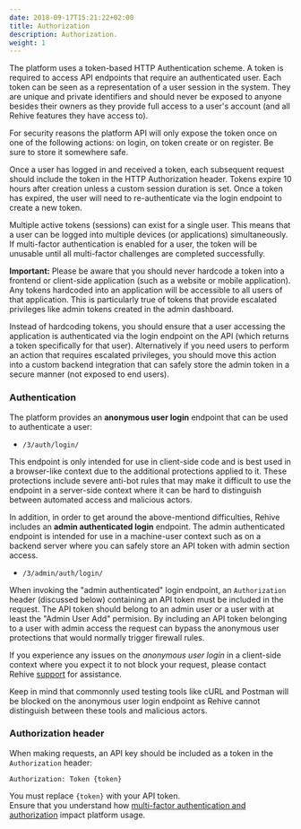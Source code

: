 ```yaml
---
date: 2018-09-17T15:21:22+02:00
title: Authorization
description: Authorization.
weight: 1
---
```


The platform uses a token-based HTTP Authentication scheme. A token is required to access API endpoints that require an authenticated user. Each token can be seen as a representation of a user session in the system. They are unique and private identifiers and should never be exposed to anyone besides their owners as they provide full access to a user's account (and all Rehive features they have access to).

<aside class="notice">
    For security reasons the platform API will only expose the token once on one of the following actions: on login, on token create or on register. Be sure to store it somewhere safe.
</aside>

Once a user has logged in and received a token, each subsequent request should include the token in the HTTP Authorization header. Tokens expire 10 hours after creation unless a custom session duration is set. Once a token has expired, the user will need to re-authenticate via the login endpoint to create a new token.

Multiple active tokens (sessions) can exist for a single user. This means that a user can be logged into multiple devices (or applications) simultaneously. If multi-factor authentication is enabled for a user, the token will be unusable until all multi-factor challenges are completed successfully. 

<aside class="warning">
<p><b>Important:</b> Please be aware that you should never hardcode a token into a frontend or client-side application (such as a website or mobile application). Any tokens hardcoded into an application will be accessible to all users of that application. This is particularly true of tokens that provide escalated privileges like admin tokens created in the admin dashboard.</p>
<p>Instead of hardcoding tokens, you should ensure that a user accessing the application is authenticated via the login endpoint on the API (which returns a token specifically for that user). Alternatively if you need users to perform an action that requires escalated privileges, you should move this action into a custom  backend integration that can safely store the admin token in a secure manner (not exposed to end users).</p>
</aside>

### Authentication

The platform provides an **anonymous user login** endpoint that can be used to authenticate a user:

- `/3/auth/login/`

This endpoint is only intended for use in client-side code and is best used in a browser-like context due to the additional protections applied to it. These protections include severe anti-bot rules that may make it difficult to use the endpoint in a server-side context where it can be hard to distinguish between automated access and malicious actors.

In addition, in order to get around the above-mentiond difficulties, Rehive includes an **admin authenticated login** endpoint. The admin authenticated endpoint is intended for use in a machine-user context such as on a backend server where you can safely store an API token with admin section access.

- `/3/admin/auth/login/`

When invoking the "admin authenticated" login endpoint, an `Authorization` header (discussed below) containing an API token must be included in the request. The API token should belong to an admin user or a user with at least the "Admin User Add" permision. By including an API token belonging to a user with admin access the request can bypass the anonymous user protections that would normally trigger firewall rules.

<aside class="notice">
If you experience any issues on the <em>anonymous user login</em> in a client-side context where you expect it to not block your request, please contact Rehive <a href="https://rehive.com/support" target="_blank">support</a> for assistance.

Keep in mind that commonnly used testing tools like cURL and Postman will be blocked on the anonymous user login endpoint as Rehive cannot distinguish between these tools and malicious actors.
</aside>

### Authorization header

When making requests, an API key should be included as a token in the `Authorization` header:

```
Authorization: Token {token}
```

<aside class="notice">
	You must replace <code>{token}</code> with your API token.
</aside>

<aside class="warning">
    Ensure that you understand how <a href="/platform/usage/multi-factor/" target="_blank">multi-factor authentication and authorization</a> impact platform usage.
</aside>
